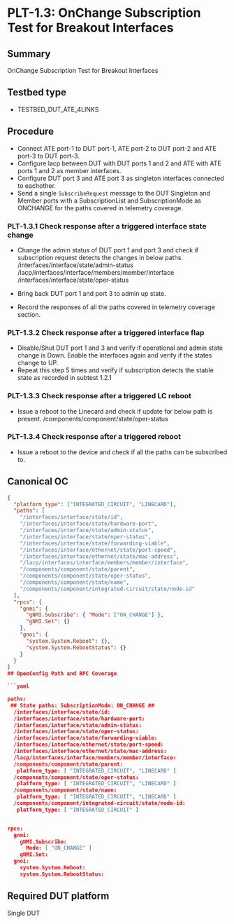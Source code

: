 # PLT-1.3: OnChange Subscription Test for Breakout Interfaces

## Summary

OnChange Subscription Test for Breakout Interfaces

## Testbed type

*  TESTBED_DUT_ATE_4LINKS

## Procedure

* Connect ATE port-1 to DUT port-1, ATE port-2 to DUT port-2 and ATE port-3 to DUT port-3. 
* Configure lacp between DUT with DUT ports 1 and 2 and ATE with ATE ports 1 and 2 as member interfaces.
* Configure DUT port 3 and ATE port 3 as singleton interfaces connected to eachother.
* Send a single `SubscribeRequest` message to the DUT Singleton and Member ports with a SubscriptionList and SubscriptionMode as ONCHANGE for the paths covered in telemetry coverage.

### PLT-1.3.1 Check response after a triggered interface state change

  * Change the admin status of DUT port 1 and port 3 and check if subscription
  request detects the changes in below paths.
    /interfaces/interface/state/admin-status
    /lacp/interfaces/interface/members/member/interface
    /interfaces/interface/state/oper-status

  * Bring back DUT port 1 and port 3 to admin up state.
  * Record the responses of all the paths covered in telemetry coverage section.

### PLT-1.3.2 Check response after a triggered interface flap

  * Disable/Shut DUT port 1 and 3 and verify if operational and admin state change is Down. Enable the interfaces again and verify if the states change to UP. 
  * Repeat this step 5 times and verify if subscription detects the stable state as recorded in subtest 1.2.1

### PLT-1.3.3 Check response after a triggered LC reboot

  * Issue a reboot to the Linecard and check if update for below path is
  present.
  /components/component/state/oper-status
    
### PLT-1.3.4 Check response after a triggered reboot

  * Issue a reboot to the device and check if all the paths can be subscribed to.

## Canonical OC

```json
{
  "platform_type": ["INTEGRATED_CIRCUIT", "LINECARD"],
  "paths": [
    "/interfaces/interface/state/id",
    "/interfaces/interface/state/hardware-port",
    "/interfaces/interface/state/admin-status",
    "/interfaces/interface/state/oper-status",
    "/interfaces/interface/state/forwarding-viable",
    "/interfaces/interface/ethernet/state/port-speed",
    "/interfaces/interface/ethernet/state/mac-address",
    "/lacp/interfaces/interface/members/member/interface",
    "/components/component/state/parent",
    "/components/component/state/oper-status",
    "/components/component/state/name",
    "/components/component/integrated-circuit/state/node-id"
  ],
  "rpcs": {
    "gnmi": {
      "gNMI.Subscribe": { "Mode": ["ON_CHANGE"] },
      "gNMI.Set": {}
    },
    "gnoi": {
      "system.System.Reboot": {},
      "system.System.RebootStatus": {}
    }
  }
}
## OpenConfig Path and RPC Coverage

```yaml

paths:
 ## State paths: SubscriptionMode: ON_CHANGE ##
  /interfaces/interface/state/id:
  /interfaces/interface/state/hardware-port:
  /interfaces/interface/state/admin-status:
  /interfaces/interface/state/oper-status:
  /interfaces/interface/state/forwarding-viable:
  /interfaces/interface/ethernet/state/port-speed:
  /interfaces/interface/ethernet/state/mac-address:
  /lacp/interfaces/interface/members/member/interface:
  /components/component/state/parent:
   platform_type: [ "INTEGRATED_CIRCUIT", "LINECARD" ]
  /components/component/state/oper-status:
   platform_type: [ "INTEGRATED_CIRCUIT", "LINECARD" ]
  /components/component/state/name:
   platform_type: [ "INTEGRATED_CIRCUIT", "LINECARD" ]
  /components/component/integrated-circuit/state/node-id:
   platform_type: [ "INTEGRATED_CIRCUIT" ]


rpcs:
  gnmi:
    gNMI.Subscribe:
      Mode: [ "ON_CHANGE" ]
    gNMI.Set:
  gnoi:
    system.System.Reboot:
    system.System.RebootStatus:
```
## Required DUT platform
Single DUT

